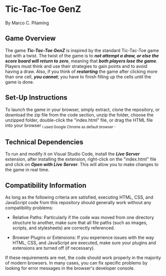 # **Tic-Tac-Toe GenZ**
By Marco C. Pilaming
## **Game Overview**
The game **_Tic-Tac-Toe GenZ_** is inspired by the standard Tic-Tac-Toe game but with a twist. The twist of the game is to **_not attempt a draw, or else the score board will return to zero_**, meaning that **_both players lose the game_**. Players must think and use their strategies to gain points and to avoid having a draw. Also, if you think of **_restarting_** the game after clicking more than one cell, **_you cannot_**; you have to finish filling up the cells until the game is done.
## **Set-Up Instructions**
To launch the game in your browser, simply extract, clone the repository, or download the zip file from the code section, unzip the folder, choose the unzipped folder, double-click the "index.html" file, or drag the HTML file into your browser <sub> I used Google Chrome as default browser </sub>.
## **Technical Dependencies**
To run and modify it on Visual Studio Code, install the **_Live Server_** extension, after installing the extension, right-click on the "index.html" file and click on **_Open with Live Server_**. This will allow you to make changes to the game in real time.
## **Compatibility Information**
As long as the following criteria are satisfied, executing HTML, CSS, and JavaScript code from this repository should generally work without any compatibility problems:

+ Relative Paths: Particularly if the code was moved from one directory structure to another, make sure that all file paths (such as images, scripts, and stylesheets) are correctly referenced.

+ Browser Plugins or Extensions: If you experience issues with the way HTML, CSS, and JavaScript are executed, make sure your plugins and extensions are turned off (if necessary).

If these requirements are met, the code should work properly in the majority of modern browsers. In many cases, you can fix specific problems by looking for error messages in the browser's developer console.
